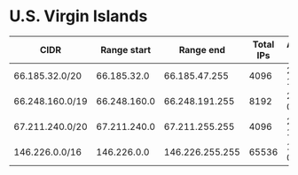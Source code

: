 # U.S. Virgin Islands

CIDR               | Range start     | Range end       | Total IPs  | Assign date | Owner
------------------ | --------------- | --------------- | ---------- | ----------- | -----
66.185.32.0/20     | 66.185.32.0     | 66.185.47.255   | 4096       | 2001-10-29  | 
66.248.160.0/19    | 66.248.160.0    | 66.248.191.255  | 8192       | 2004-02-26  | 
67.211.240.0/20    | 67.211.240.0    | 67.211.255.255  | 4096       | 2008-10-28  | 
146.226.0.0/16     | 146.226.0.0     | 146.226.255.255 | 65536      | 1991-02-28  | 
